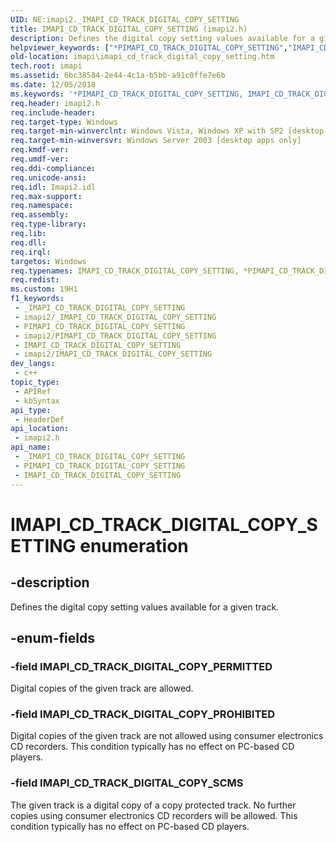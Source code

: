 ```yaml
---
UID: NE:imapi2._IMAPI_CD_TRACK_DIGITAL_COPY_SETTING
title: IMAPI_CD_TRACK_DIGITAL_COPY_SETTING (imapi2.h)
description: Defines the digital copy setting values available for a given track.
helpviewer_keywords: ["*PIMAPI_CD_TRACK_DIGITAL_COPY_SETTING","IMAPI_CD_TRACK_DIGITAL_COPY_PERMITTED","IMAPI_CD_TRACK_DIGITAL_COPY_PROHIBITED","IMAPI_CD_TRACK_DIGITAL_COPY_SCMS","IMAPI_CD_TRACK_DIGITAL_COPY_SETTING","IMAPI_CD_TRACK_DIGITAL_COPY_SETTING enumeration [IMAPI]","imapi.imapi_cd_track_digital_copy_setting","imapi2/IMAPI_CD_TRACK_DIGITAL_COPY_PERMITTED","imapi2/IMAPI_CD_TRACK_DIGITAL_COPY_PROHIBITED","imapi2/IMAPI_CD_TRACK_DIGITAL_COPY_SCMS","imapi2/IMAPI_CD_TRACK_DIGITAL_COPY_SETTING"]
old-location: imapi\imapi_cd_track_digital_copy_setting.htm
tech.root: imapi
ms.assetid: 6bc38584-2e44-4c1a-b5bb-a91c0ffe7e6b
ms.date: 12/05/2018
ms.keywords: '*PIMAPI_CD_TRACK_DIGITAL_COPY_SETTING, IMAPI_CD_TRACK_DIGITAL_COPY_PERMITTED, IMAPI_CD_TRACK_DIGITAL_COPY_PROHIBITED, IMAPI_CD_TRACK_DIGITAL_COPY_SCMS, IMAPI_CD_TRACK_DIGITAL_COPY_SETTING, IMAPI_CD_TRACK_DIGITAL_COPY_SETTING enumeration [IMAPI], imapi.imapi_cd_track_digital_copy_setting, imapi2/IMAPI_CD_TRACK_DIGITAL_COPY_PERMITTED, imapi2/IMAPI_CD_TRACK_DIGITAL_COPY_PROHIBITED, imapi2/IMAPI_CD_TRACK_DIGITAL_COPY_SCMS, imapi2/IMAPI_CD_TRACK_DIGITAL_COPY_SETTING'
req.header: imapi2.h
req.include-header: 
req.target-type: Windows
req.target-min-winverclnt: Windows Vista, Windows XP with SP2 [desktop apps only]
req.target-min-winversvr: Windows Server 2003 [desktop apps only]
req.kmdf-ver: 
req.umdf-ver: 
req.ddi-compliance: 
req.unicode-ansi: 
req.idl: Imapi2.idl
req.max-support: 
req.namespace: 
req.assembly: 
req.type-library: 
req.lib: 
req.dll: 
req.irql: 
targetos: Windows
req.typenames: IMAPI_CD_TRACK_DIGITAL_COPY_SETTING, *PIMAPI_CD_TRACK_DIGITAL_COPY_SETTING
req.redist: 
ms.custom: 19H1
f1_keywords:
 - _IMAPI_CD_TRACK_DIGITAL_COPY_SETTING
 - imapi2/_IMAPI_CD_TRACK_DIGITAL_COPY_SETTING
 - PIMAPI_CD_TRACK_DIGITAL_COPY_SETTING
 - imapi2/PIMAPI_CD_TRACK_DIGITAL_COPY_SETTING
 - IMAPI_CD_TRACK_DIGITAL_COPY_SETTING
 - imapi2/IMAPI_CD_TRACK_DIGITAL_COPY_SETTING
dev_langs:
 - c++
topic_type:
 - APIRef
 - kbSyntax
api_type:
 - HeaderDef
api_location:
 - imapi2.h
api_name:
 - _IMAPI_CD_TRACK_DIGITAL_COPY_SETTING
 - PIMAPI_CD_TRACK_DIGITAL_COPY_SETTING
 - IMAPI_CD_TRACK_DIGITAL_COPY_SETTING
---
```


# IMAPI_CD_TRACK_DIGITAL_COPY_SETTING enumeration


## -description

Defines the digital copy setting values available for a given track.

## -enum-fields

### -field IMAPI_CD_TRACK_DIGITAL_COPY_PERMITTED

Digital copies of the given track are allowed.

### -field IMAPI_CD_TRACK_DIGITAL_COPY_PROHIBITED

Digital copies of the given track are not allowed using consumer electronics CD recorders.  This condition typically has no effect on PC-based CD players.

### -field IMAPI_CD_TRACK_DIGITAL_COPY_SCMS

The given track is a digital copy of a copy protected track.  No further copies using consumer electronics CD recorders will be allowed.  This condition typically has no effect on PC-based CD players.

